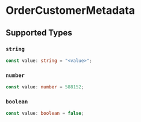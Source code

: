 # OrderCustomerMetadata


## Supported Types

### `string`

```typescript
const value: string = "<value>";
```

### `number`

```typescript
const value: number = 588152;
```

### `boolean`

```typescript
const value: boolean = false;
```

